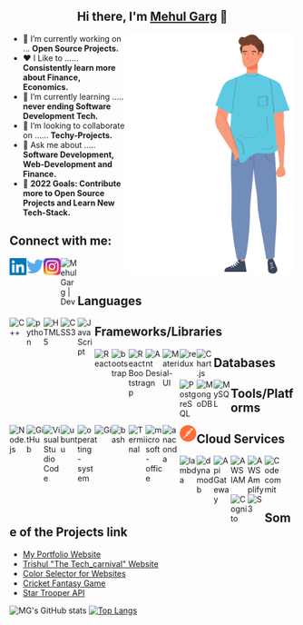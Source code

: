 <h2 align="center">Hi there, I'm <a href="https://www.mehulgarg.me/">Mehul Garg</a> 👋</h2>

<img align="right" alt="My Avtaar" width="300px" src="MyAvtaar.png"/>

- 🔭 I’m currently working on ... **Open Source Projects.**
- ❤️ I Like to ...... **Consistently learn more about Finance, Economics.**
- 🌱 I’m currently learning ..... **never ending Software Development Tech.**
- 👯 I’m looking to collaborate on ...... **Techy-Projects.**
- 💬 Ask me about ..... **Software Development, Web-Development and Finance.**
- 🥅 **2022 Goals: Contribute more to Open Source Projects and Learn New Tech-Stack.**



## Connect with me:


[<img align="left" alt="MehulGarg | LinkedIn" width="30px" src="LinkedinLogo.svg" />][linkedin]
[<img align="left" alt="MehulGarg | Twitter" width="30px" src="TwitterLogo.svg" />][twitter]
[<img align="left" alt="MehulGarg | Instagram" width="30px" src="InstagramLogo.svg" />][instagram]
[<img align="left" alt="MehulGarg | Dev" width="30px" src="https://d2fltix0v2e0sb.cloudfront.net/dev-badge.svg" />][Dev]
<br/>
<br/>

## Languages


<a href="[https://isocpp.org/](https://isocpp.org/)" title="C++">
  <img align="left" alt="C++" width="30px" src="[https://img.icons8.com/color/48/000000/c-plus-plus-logo.png](https://img.icons8.com/color/48/000000/c-plus-plus-logo.png)"/>
</a>
<a href="[https://www.python.org/](https://www.python.org/)" title="Python">
  <img align="left" alt="python" width="30px" src="[https://img.icons8.com/nolan/64/python.png](https://img.icons8.com/nolan/64/python.png)"/>
</a>
<a href="[https://www.w3.org/html/](https://www.w3.org/html/)" title="HTML5">
  <img align="left" alt="HTML5" width="30px" src="[https://raw.githubusercontent.com/github/explore/80688e429a7d4ef2fca1e82350fe8e3517d3494d/topics/html/html.png](https://raw.githubusercontent.com/github/explore/80688e429a7d4ef2fca1e82350fe8e3517d3494d/topics/html/html.png)" />
</a>
<a href="[https://www.w3.org/Style/CSS/](https://www.w3.org/Style/CSS/)" title="CSS3">
  <img align="left" alt="CSS3" width="30px" src="[https://raw.githubusercontent.com/github/explore/80688e429a7d4ef2fca1e82350fe8e3517d3494d/topics/css/css.png](https://raw.githubusercontent.com/github/explore/80688e429a7d4ef2fca1e82350fe8e3517d3494d/topics/css/css.png)" />
</a>
<a href="[https://developer.mozilla.org/en-US/docs/Web/JavaScript](https://developer.mozilla.org/en-US/docs/Web/JavaScript)" title="JavaScript">
  <img align="left" alt="JavaScript" width="30px" src="[https://raw.githubusercontent.com/github/explore/80688e429a7d4ef2fca1e82350fe8e3517d3494d/topics/javascript/javascript.png](https://raw.githubusercontent.com/github/explore/80688e429a7d4ef2fca1e82350fe8e3517d3494d/topics/javascript/javascript.png)" />
</a>


## Frameworks/Libraries


<a href="[https://react.dev/](https://react.dev/)" title="React">
  <img align="left" alt="React" width="30px" src="[https://raw.githubusercontent.com/github/explore/80688e429a7d4ef2fca1e82350fe8e3517d3494d/topics/react/react.png](https://raw.githubusercontent.com/github/explore/80688e429a7d4ef2fca1e82350fe8e3517d3494d/topics/react/react.png)" />
</a>
<a href="[https://getbootstrap.com/](https://getbootstrap.com/)" title="Bootstrap">
  <img  align="left" alt="bootstrap" width="30px" src="[https://img.icons8.com/color/48/000000/bootstrap.png](https://img.icons8.com/color/48/000000/bootstrap.png)"/>
</a>
<a href="[https://react-bootstrap.github.io/](https://react-bootstrap.github.io/)" title="React Bootstrap">
  <img align="left" alt="React Bootstrap" width="30px" src="[https://mehulgarg.netlify.app/static/media/react_bootstrap.958e7d840a62824b0702aa1b181b51d9.svg](https://mehulgarg.netlify.app/static/media/react_bootstrap.958e7d840a62824b0702aa1b181b51d9.svg)"/>
</a>
<a href="[https://ant.design/](https://ant.design/)" title="Ant Design">
  <img align="left" alt="Ant Design" width="30px" src="[https://mehulgarg.netlify.app/static/media/ant_design_logo.9bc8753afce8642ac89ffd972d6c90cd.svg](https://mehulgarg.netlify.app/static/media/ant_design_logo.9bc8753afce8642ac89ffd972d6c90cd.svg)"/>
</a>
<a href="[https://material-ui.com/](https://material-ui.com/)" title="Material-UI">
  <img align="left" alt="Material-UI" width="30px" src="[https://mehulgarg.netlify.app/static/media/marteialUI.1ccf757bb7d0a367a1282370f75987c2.svg](https://mehulgarg.netlify.app/static/media/marteialUI.1ccf757bb7d0a367a1282370f75987c2.svg)"/>
</a>
<a href="[https://redux.js.org/](https://redux.js.org/)" title="Redux">
<img align="left" alt="redux" width="30px" src="[https://img.icons8.com/color/48/000000/redux.png](https://img.icons8.com/color/48/000000/redux.png)"/>
</a>
<a href="[https://www.chartjs.org/](https://www.chartjs.org/)" title="Chart.js">
  <img align="left" alt="Chart.js" width="30px" src="[https://mehulgarg.netlify.app/static/media/chartjs.8a8260f65c7ffe9e6f4f.ico](https://mehulgarg.netlify.app/static/media/chartjs.8a8260f65c7ffe9e6f4f.ico)"/>
</a>


## Databases


<a href="[https://www.postgresql.org/](https://www.postgresql.org/)" title="PostgreSQL">
  <img align="left" alt="PostgreSQL" width="30px" src="[https://mehulgarg.netlify.app/static/media/PostgreSQL.32418160b1c2f2a4b893.png](https://mehulgarg.netlify.app/static/media/PostgreSQL.32418160b1c2f2a4b893.png)"/>
</a>
<a href="[https://www.mongodb.com/](https://www.mongodb.com/)" title="MongoDB">
  <img align="left" alt="MongoDB" width="30px" src="[https://mehulgarg.netlify.app/static/media/MongoDb.14ed359ee5c57fb8eae0.png](https://mehulgarg.netlify.app/static/media/MongoDb.14ed359ee5c57fb8eae0.png)"/>
</a>
<a href="[https://www.mysql.com/](https://www.mysql.com/)" title="MySQL">
<img align="left" alt="MySQL" width="30px" src="[https://raw.githubusercontent.com/github/explore/80688e429a7d4ef2fca1e82350fe8e3517d3494d/topics/mysql/mysql.png](https://raw.githubusercontent.com/github/explore/80688e429a7d4ef2fca1e82350fe8e3517d3494d/topics/mysql/mysql.png)" />
</a>

## Tools/Platforms


<a href="[https://nodejs.org/](https://nodejs.org/)" title="Node.js">
  <img align="left" alt="Node.js" width="30px" src="[https://mehulgarg.netlify.app/static/media/Nodejs.b508473ad71a31ce2fae.png](https://mehulgarg.netlify.app/static/media/Nodejs.b508473ad71a31ce2fae.png)"/>
</a>
<a href="[https://github.com/](https://github.com/)" title="GitHub">
  <img align="left" alt="GitHub" width="30px" src="[https://mehulgarg.netlify.app/static/media/github.abb38ccbc752abe80b5c.png](https://mehulgarg.netlify.app/static/media/github.abb38ccbc752abe80b5c.png)"/>
</a>
<a href="[https://code.visualstudio.com/](https://code.visualstudio.com/)" title="Visual Studio Code">
<img align="left" alt="Visual Studio Code" width="30px" src="[https://raw.githubusercontent.com/github/explore/80688e429a7d4ef2fca1e82350fe8e3517d3494d/topics/visual-studio-code/visual-studio-code.png](https://raw.githubusercontent.com/github/explore/80688e429a7d4ef2fca1e82350fe8e3517d3494d/topics/visual-studio-code/visual-studio-code.png)" />
</a>
<a href="[https://ubuntu.com/](https://ubuntu.com/)" title="Ubuntu">
<img align="left" alt="ubuntu" width="30px" src="[https://img.icons8.com/ios/50/000000/ubuntu.png](https://img.icons8.com/ios/50/000000/ubuntu.png)"/>
</a>
<a href="[https://en.wikipedia.org/wiki/Operating_system](https://en.wikipedia.org/wiki/Operating_system)" title="Operating System">
<img align="left" alt="operating-system" width="30px" src="[https://img.icons8.com/dusk/64/000000/operating-system.png](https://img.icons8.com/dusk/64/000000/operating-system.png)"/>
</a>
<a href="[https://git-scm.com/](https://git-scm.com/)" title="Git">
<img align="left" alt="Git" width="30px" src="[https://raw.githubusercontent.com/github/explore/80688e429a7d4ef2fca1e82350fe8e3517d3494d/topics/git/git.png](https://raw.githubusercontent.com/github/explore/80688e429a7d4ef2fca1e82350fe8e3517d3494d/topics/git/git.png)" />
</a>
<a href="[https://www.gnu.org/software/bash/](https://www.gnu.org/software/bash/)" title="Bash">
<img align="left" alt="bash" width="30px" src="[https://img.icons8.com/plasticine/100/000000/bash.png](https://img.icons8.com/plasticine/100/000000/bash.png)"/>
</a>
<a href="[https://en.wikipedia.org/wiki/Terminal_(computing](https://en.wikipedia.org/wiki/Terminal_(computing))" title="Terminal">
<img align="left" alt="Terminal" width="30px" src="[https://img.icons8.com/material/48/000000/console.png](https://img.icons8.com/material/48/000000/console.png)"/>
</a>
<a href="[https://www.microsoft.com/en-us/microsoft-365](https://www.microsoft.com/en-us/microsoft-365)" title="Microsoft Office">
<img align="left" alt="microsoft-office" width="30px" src="[https://img.icons8.com/color/48/000000/microsoft-office-2019.png](https://img.icons8.com/color/48/000000/microsoft-office-2019.png)"/>
</a>
<a href="[https://www.anaconda.com/](https://www.anaconda.com/)" title="Anaconda">
<img align="left" alt="anaconda" width="30px" src="[https://img.icons8.com/dusk/64/000000/anaconda.png](https://img.icons8.com/dusk/64/000000/anaconda.png)"/>
</a>
<a href="[https://www.npmjs.com/](https://www.npmjs.com/)" title="npm">
<img align="left" alt="npm" width="30px" src="postman-icon.png"/>
</a>


## Cloud Services


<a href="[https://aws.amazon.com/lambda/](https://aws.amazon.com/lambda/)" title="Lambda">
<img align="left" alt="lambda" width="30px" src="[https://mehulgarg.netlify.app/static/media/Lambda.ec930be259d2440ec095.png](https://mehulgarg.netlify.app/static/media/Lambda.ec930be259d2440ec095.png)"/>
</a>
<a href="[https://aws.amazon.com/dynamodb/](https://aws.amazon.com/dynamodb/)" title="DynamoDB">
<img align="left" alt="dynamodb" width="30px" src="[https://mehulgarg.netlify.app/static/media/DynamoDB.b557bc037b614b47e5b7.png](https://mehulgarg.netlify.app/static/media/DynamoDB.b557bc037b614b47e5b7.png)"/>
</a>
<a href="[https://aws.amazon.com/api-gateway/](https://aws.amazon.com/api-gateway/)" title="API Gateway">
<img align="left" alt="Api Gateway" width="30px" src="[https://mehulgarg.netlify.app/static/media/API%20Gateway.3e9a9cb29df48ff962c9.png](https://mehulgarg.netlify.app/static/media/API%20Gateway.3e9a9cb29df48ff962c9.png)"/>
</a>
<a href="[https://aws.amazon.com/iam/](https://aws.amazon.com/iam/)" title="AWS IAM">
<img align="left" alt="AWS IAM" width="30px" src="[https://mehulgarg.netlify.app/static/media/IAM%20Identity%20Center.2c1f26aeba116087fc98.png](https://mehulgarg.netlify.app/static/media/IAM%20Identity%20Center.2c1f26aeba116087fc98.png)"/>
</a>
<a href="[https://aws.amazon.com/amplify/](https://aws.amazon.com/amplify/)" title="AWS Amplify">
<img align="left" alt="AWS Amplify" width="30px" src="[https://mehulgarg.netlify.app/static/media/Amplify.656bd852b8d8edab0029.png](https://mehulgarg.netlify.app/static/media/Amplify.656bd852b8d8edab0029.png)"/>
</a>
<a href="[https://aws.amazon.com/codecommit/](https://aws.amazon.com/codecommit/)" title="CodeCommit">
<img align="left" alt="Codecommit" width="30px" src="[https://mehulgarg.netlify.app/static/media/CodeCommit.82b17550f6e3335a0b20.png](https://mehulgarg.netlify.app/static/media/CodeCommit.82b17550f6e3335a0b20.png)"/>
</a>
<a href="[https://aws.amazon.com/cognito/](https://aws.amazon.com/cognito/)" title="Cognito">
<img align="left" alt="Cognito" width="30px" src="[https://mehulgarg.netlify.app/static/media/Cognito.d880bbf29be67fa3ddff.png](https://mehulgarg.netlify.app/static/media/Cognito.d880bbf29be67fa3ddff.png)"/>
</a>
<a href="[https://aws.amazon.com/s3/](https://aws.amazon.com/s3/)" title="S3">
<img align="left" alt="S3" width="30px" src="[https://mehulgarg.netlify.app/static/media/Simple%20Storage%20Service.dfc47c8f737823a3a520.png](https://mehulgarg.netlify.app/static/media/Simple%20Storage%20Service.dfc47c8f737823a3a520.png)"/>
</a>





<br />
<br />
<br />
<br />

## Some of the Projects link
* [My Portfolio Website]
* [Trishul "The Tech_carnival" Website]
* [Color Selector for Websites]
* [Cricket Fantasy Game]
* [Star Trooper API]

[linkedin]: https://www.linkedin.com/in/mehul104/
[twitter]: https://twitter.com/MehulGarg22
[instagram]: https://www.instagram.com/mehulgarg104/
[Dev]: https://dev.to/mehul104/
[Trishul "The Tech_carnival" Website]: https://www.trishultechfest.live/
[Color Selector for Websites]: https://colorpiker.netlify.app/
[Cricket Fantasy Game]: https://github.com/MehulGarg22/Cricket_Fantasy_Game/
[Star Trooper API]: https://mehulgarg22.github.io/Star-Troopers/
[My Portfolio Website]: https://mehulgarg.netlify.app/

![MG's GitHub stats](https://github-readme-stats.vercel.app/api?username=MehulGarg22&theme=dark&show_icons=true)
[![Top Langs](https://github-readme-stats.vercel.app/api/top-langs/?username=MehulGarg22&layout=compact&theme=dark)](https://github.com/MehulGarg22/github-readme-stats)

